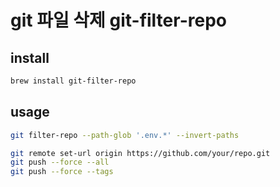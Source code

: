 # git 파일 삭제 git-filter-repo

## install

```sh
brew install git-filter-repo
```

## usage

```sh
git filter-repo --path-glob '.env.*' --invert-paths

git remote set-url origin https://github.com/your/repo.git
git push --force --all
git push --force --tags
```
